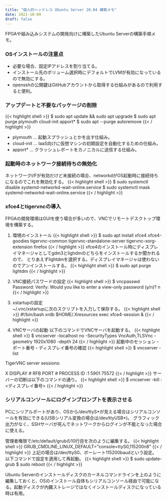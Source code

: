 ```yaml
---
title: "個人的ヘッドレス Ubuntu Server 20.04 構築メモ"
date: 2021-10-09
draft: false
---
```


FPGAや組み込みシステムの開発向けに構築したUbuntu Serverの構築手順メモ。 

<!--more-->

### OSインストールの注意点
- 必要な場合、固定IPアドレスを割り当てる。
- インストール先のボリューム選択時にデフォルトでLVMが有効になっているので無効にする。
- opensshの公開鍵はGitHubアカウントから取得する仕組みがあるので利用すると便利。

### アップデートと不要なパッケージの削除
{{< highlight shell >}}
$ sudo apt update && sudo apt upgrade
$ sudo apt purge plymouth cloud-init apport*
$ sudo apt --purge autoremove
{{< / highlight >}}
- plymouth ... 起動スプラッシュとかを出す仕組み。
- cloud-init ... IaaS向けに仮想マシンの初期設定を自動化するための仕組み。
- apport* ... クラッシュレポートをカノニカルに送信する仕組み。

### 起動時のネットワーク接続待ちの無効化
ネットワークI/Fが有効だけど未接続の場合、networkdがOS起動時に接続待ちになるのでこれを無効化する。
{{< highlight shell >}}
$ sudo systemctl disable systemd-networkd-wait-online.service
$ sudo systemctl mask systemd-networkd-wait-online.service
{{< / highlight >}}

### xfce4とtigervncの導入
FPGAの開発環境はGUIを使う場合が多いので、VNCでリモートデスクトップ環境を構築する。
1. 環境のインストール
{{< highlight shell >}}
$ sudo apt install xfce4 xfce4-goodies tigervnc-common tigervnc-standalone-server tigervnc-xorg-extension firefox
{{< / highlight >}}
xfce4のインストール時にディスプレイマネージャとしてgdm3とlighdmのどちらをインストールするか聞かれるので、
とりあえずlightdmを選択する。ディスプレイマネージャは使わないのでアンインストールする。
{{< highlight shell >}}
$ sudo apt purge lightdm
{{< / highlight >}}

2. VNC接続パスワードの設定
{{< highlight shell >}}
$ vncpasswd
Password:
Verify:
Would you like to enter a view-only password (y/n)? n
{{< / highlight >}}

3. xstartupの設定  
~/.vnc/xstartupに次のスクリプトを入力して保存する。
{{< highlight shell >}}
#!/bin/bash
xrdb $HOME/.Xresources
exec xfce4-session &
{{< / highlight >}}

4. VNCサーバの起動
以下のコマンドでVNCサーバを起動する。
{{< highlight shell >}}
$ vncserver -localhost no -SecurityTypes VncAuth,TLSVnc -geometry 1920x1080 -depth 24
{{< / highlight >}}
起動中のセッション・ポート番号・ディスプレイ番号の確認
{{< highlight shell >}}
$ vncserver -list

TigerVNC server sessions:

X DISPLAY #     RFB PORT #      PROCESS ID
:1              5901            75572
{{< / highlight >}}
サーバーの切断は以下のコマンドの通り。
{{< highlight shell >}}
$ vncserver -kill :<ディスプレイ番号>
{{< / highlight >}}

### シリアルコンソールにログインプロンプトを表示させる
PCにシリアルポートがあり、OSから/dev/ttyS\*が見える場合はシリアルコンソールを有効にできる(USBシリアル変換の場合は/dev/ttyUSB\*)。
グラフィック出力がなく、SSHサーバが死んでネットワークからログインが不能となった場合に使える。

管理者権限で/etc/default/grubの10行目を次のように編集する。
{{< highlight shell >}}
GRUB_CMDLINE_LINUX_DEFAULT="console=ttyS0,115200n8"
{{< / highlight >}}
上記の場合は/dev/ttyS0、ボーレート115200baudという設定。  
以下コマンドで設定を適用して再起動。
{{< highlight shell >}}
$ sudo update-grub
$ sudo reboot
{{< / highlight >}}

Ubuntu Serverのインストールディスクのカーネルコマンドラインを上のように編集しておくと、OSのインストール自体もシリアルコンソール経由で可能になる。起動ディスクが内臓ストレージではなくインストールディスクになっている時は有用。

